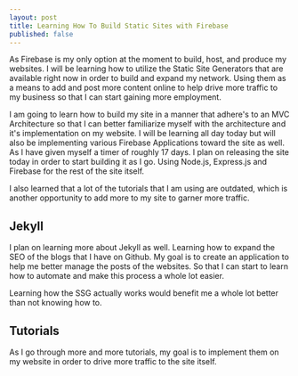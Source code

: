 ```yaml
---
layout: post
title: Learning How To Build Static Sites with Firebase
published: false
---
```


As Firebase is my only option at the moment to build, host, and produce my websites. I will be learning how to utilize the Static Site Generators that are available right now in order to build and expand my network. Using them as a means to add and post more content online to help drive more traffic to my business so that I can start gaining more employment.

I am going to learn how to build my site in a manner that adhere's to an MVC Architecture so that I can better familiarize myself with the architecture and it's implementation on my website. I will be learning all day today but will also be implementing various Firebase Applications toward the site as well. As I have given myself a timer of roughly 17 days. I plan on releasing the site today in order to start building it as I go. Using Node.js, Express.js and Firebase for the rest of the site itself.

I also learned that a lot of the tutorials that I am using are outdated, which is another opportunity to add more to my site to garner more traffic. 

## Jekyll 

I plan on learning more about Jekyll as well. Learning how to expand the SEO of the blogs that I have on Github. My goal is to create an application to help me better manage the posts of the websites. So that I can start to learn how to automate and make this process a whole lot easier.

Learning how the SSG actually works would benefit me a whole lot better than not knowing how to. 

## Tutorials

As I go through more and more tutorials, my goal is to implement them on my website in order to drive more traffic to the site itself. 